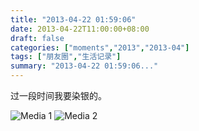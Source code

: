 ```yaml
---
title: "2013-04-22 01:59:06"
date: 2013-04-22T11:00:00+08:00
draft: false
categories: ["moments","2013","2013-04"]
tags: ["朋友圈","生活记录"]
summary: "2013-04-22 01:59:06..."
---
```


过一段时间我要染银的。

![Media 1](/Moments/photos/2013-04-22/201304220159060.jpg)
![Media 2](/Moments/photos/2013-04-22/201304220159061.jpg)
